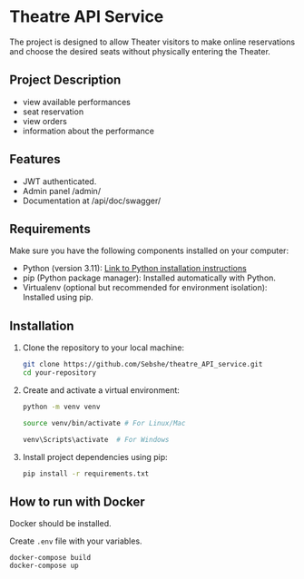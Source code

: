 # Theatre API Service

The project is designed to allow Theater visitors to make online reservations and choose the desired seats without physically entering the Theater.

## Project Description

- view available performances
- seat reservation
- view orders
- information about the performance

## Features

- JWT authenticated.
- Admin panel /admin/
- Documentation at /api/doc/swagger/

## Requirements

Make sure you have the following components installed on your computer:

- Python (version 3.11): [Link to Python installation instructions](https://www.python.org/downloads/)
- pip (Python package manager): Installed automatically with Python.
- Virtualenv (optional but recommended for environment isolation): Installed using pip.

## Installation

1. Clone the repository to your local machine:

   ```bash
   git clone https://github.com/Sebshe/theatre_API_service.git
   cd your-repository

2. Create and activate a virtual environment:
    ```bash
    python -m venv venv

    source venv/bin/activate # For Linux/Mac

    venv\Scripts\activate  # For Windows
   
3. Install project dependencies using pip:
    ```bash
   pip install -r requirements.txt

## How to run with Docker

Docker should be installed.

Create `.env` file with your variables.

```shell
docker-compose build
docker-compose up
